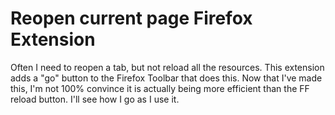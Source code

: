# Reopen current page Firefox Extension

Often I need to reopen a tab, but not reload all the resources.  This extension adds a "go" button to the Firefox Toolbar that does this.  Now that I've made this, I'm not 100% convince it is actually being more efficient than the FF reload button.  I'll see how I go as I use it.